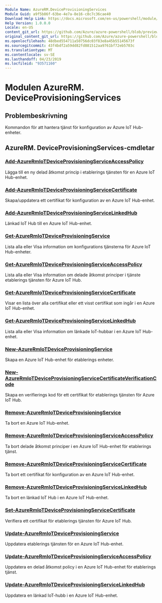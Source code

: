 ```yaml
---
Module Name: AzureRM.DeviceProvisioningServices
Module Guid: a9f5b86f-63be-4e7a-8e16-c8c7c36cae40
Download Help Link: https://docs.microsoft.com/en-us/powershell/module/azurerm.deviceprovisioningservices
Help Version: 1.0.0.0
Locale: en-US
content_git_url: https://github.com/Azure/azure-powershell/blob/preview/src/ResourceManager/DeviceProvisioningServices/Commands.DeviceProvisioningServices/help/AzureRM.DeviceProvisioningServices.md
original_content_git_url: https://github.com/Azure/azure-powershell/blob/preview/src/ResourceManager/DeviceProvisioningServices/Commands.DeviceProvisioningServices/help/AzureRM.DeviceProvisioningServices.md
ms.openlocfilehash: 48dbed554711a50756dc03f83e8a45b55145673f
ms.sourcegitcommit: 43f4bdf2a59dd82fd881512aa9761bf72eb5703c
ms.translationtype: MT
ms.contentlocale: sv-SE
ms.lasthandoff: 04/23/2019
ms.locfileid: "93571160"
---
```

# Modulen AzureRM. DeviceProvisioningServices
## Problembeskrivning
Kommandon för att hantera tjänst för konfiguration av Azure IoT Hub-enheter.

## AzureRM. DeviceProvisioningServices-cmdletar
### [Add-AzureRmIoTDeviceProvisioningServiceAccessPolicy](Add-AzureRmIoTDeviceProvisioningServiceAccessPolicy.md)
Lägga till en ny delad åtkomst princip i etablerings tjänsten för en Azure IoT Hub-enhet.

### [Add-AzureRmIoTDeviceProvisioningServiceCertificate](Add-AzureRmIoTDeviceProvisioningServiceCertificate.md)
Skapa/uppdatera ett certifikat för konfiguration av en Azure IoT Hub-enhet.

### [Add-AzureRmIoTDeviceProvisioningServiceLinkedHub](Add-AzureRmIoTDeviceProvisioningServiceLinkedHub.md)
Länkad IoT Hub till en Azure IoT Hub-enhet.

### [Get-AzureRmIoTDeviceProvisioningService](Get-AzureRmIoTDeviceProvisioningService.md)
Lista alla eller Visa information om konfigurations tjänsterna för Azure IoT Hub-enheter.

### [Get-AzureRmIoTDeviceProvisioningServiceAccessPolicy](Get-AzureRmIoTDeviceProvisioningServiceAccessPolicy.md)
Lista alla eller Visa information om delade åtkomst principer i tjänste etablerings tjänsten för Azure IoT Hub.

### [Get-AzureRmIoTDeviceProvisioningServiceCertificate](Get-AzureRmIoTDeviceProvisioningServiceCertificate.md)
Visar en lista över alla certifikat eller ett visst certifikat som ingår i en Azure IoT Hub-enhet.

### [Get-AzureRmIoTDeviceProvisioningServiceLinkedHub](Get-AzureRmIoTDeviceProvisioningServiceLinkedHub.md)
Lista alla eller Visa information om länkade IoT-hubbar i en Azure IoT Hub-enhet.

### [New-AzureRmIoTDeviceProvisioningService](New-AzureRmIoTDeviceProvisioningService.md)
Skapa en Azure IoT Hub-enhet för etablerings enheter.

### [New-AzureRmIoTDeviceProvisioningServiceCertificateVerificationCode](New-AzureRmIoTDeviceProvisioningServiceCertificateVerificationCode.md)
Skapa en verifierings kod för ett certifikat för etablerings tjänsten för Azure IoT Hub.

### [Remove-AzureRmIoTDeviceProvisioningService](Remove-AzureRmIoTDeviceProvisioningService.md)
Ta bort en Azure IoT Hub-enhet.

### [Remove-AzureRmIoTDeviceProvisioningServiceAccessPolicy](Remove-AzureRmIoTDeviceProvisioningServiceAccessPolicy.md)
Ta bort delade åtkomst principer i en Azure IoT Hub-enhet för etablerings tjänst.

### [Remove-AzureRmIoTDeviceProvisioningServiceCertificate](Remove-AzureRmIoTDeviceProvisioningServiceCertificate.md)
Ta bort ett certifikat för konfiguration av en Azure IoT Hub-enhet.

### [Remove-AzureRmIoTDeviceProvisioningServiceLinkedHub](Remove-AzureRmIoTDeviceProvisioningServiceLinkedHub.md)
Ta bort en länkad IoT Hub i en Azure IoT Hub-enhet.

### [Set-AzureRmIoTDeviceProvisioningServiceCertificate](Set-AzureRmIoTDeviceProvisioningServiceCertificate.md)
Verifiera ett certifikat för etablerings tjänsten för Azure IoT Hub.

### [Update-AzureRmIoTDeviceProvisioningService](Update-AzureRmIoTDeviceProvisioningService.md)
Uppdatera etablerings tjänsten för en Azure IoT Hub-enhet.

### [Update-AzureRmIoTDeviceProvisioningServiceAccessPolicy](Update-AzureRmIoTDeviceProvisioningServiceAccessPolicy.md)
Uppdatera en delad åtkomst policy i en Azure IoT Hub-enhet för etablerings tjänst.

### [Update-AzureRmIoTDeviceProvisioningServiceLinkedHub](Update-AzureRmIoTDeviceProvisioningServiceLinkedHub.md)
Uppdatera en länkad IoT-hubb i en Azure IoT Hub-enhet.

